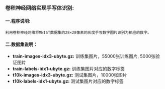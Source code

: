 ### 卷积神经网络实现手写体识别:
#### 一.程序说明:
    利用卷积神经网络将MNIST数据集的28×28像素的灰度手写数字图片识别为相应的数字。
#### 二.数据集说明：
+ **train-images-idx3-ubyte.gz:** 训练集图片，55000张训练图片, 5000张验证图片
+ **train-labels-idx1-ubyte.gz:** 训练集图片对应的数字标签
+ **t10k-images-idx3-ubyte.gz:** 测试集图片，10000张图片
+ **t10k-labels-idx1-ubyte.gz:** 测试集图片对应的数字标签

